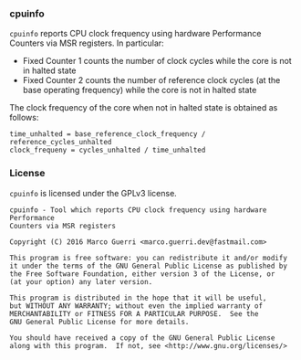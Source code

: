### cpuinfo ###
`cpuinfo` reports CPU clock frequency using hardware Performance Counters
via MSR registers. In particular:
 
  * Fixed Counter 1 counts the number of clock cycles while the core is not in 
    halted state
  * Fixed Counter 2 counts the number of reference clock cycles (at the base operating
    frequency) while the core is not in halted state

The clock frequency of the core when not in halted state is obtained as follows:
```
time_unhalted = base_reference_clock_frequency / reference_cycles_unhalted
clock_frequeny = cycles_unhalted / time_unhalted
```

### License ###
`cpuinfo` is licensed under the GPLv3 license.

```
cpuinfo - Tool which reports CPU clock frequency using hardware Performance 
Counters via MSR registers

Copyright (C) 2016 Marco Guerri <marco.guerri.dev@fastmail.com>

This program is free software: you can redistribute it and/or modify
it under the terms of the GNU General Public License as published by
the Free Software Foundation, either version 3 of the License, or
(at your option) any later version.

This program is distributed in the hope that it will be useful,
but WITHOUT ANY WARRANTY; without even the implied warranty of
MERCHANTABILITY or FITNESS FOR A PARTICULAR PURPOSE.  See the
GNU General Public License for more details.

You should have received a copy of the GNU General Public License
along with this program.  If not, see <http://www.gnu.org/licenses/>

